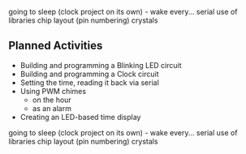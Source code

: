 going to sleep (clock project on its own) - wake every...
serial
use of libraries
chip layout (pin numbering)
crystals

## Planned Activities

* Building and programming a Blinking LED circuit
* Building and programming a Clock circuit
* Setting the time, reading it back via serial
* Using PWM chimes 
 	- on the hour
 	- as an alarm
* Creating an LED-based time display

going to sleep (clock project on its own) - wake every...
serial
use of libraries
chip layout (pin numbering)
crystals
